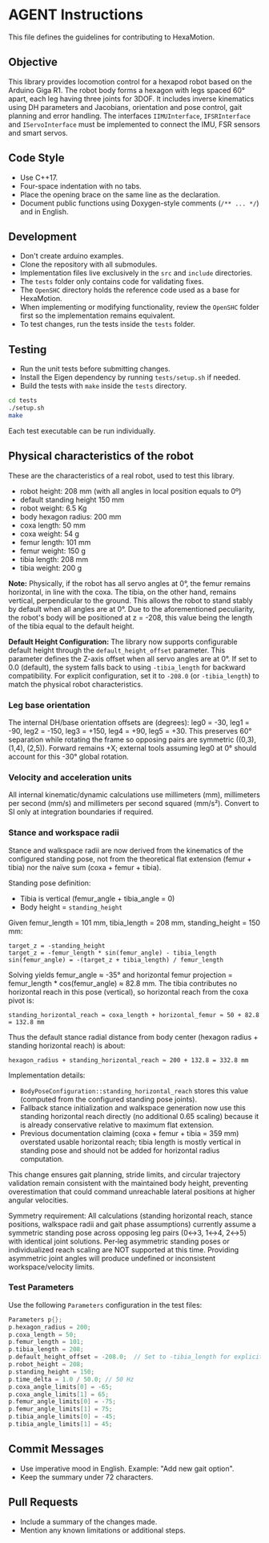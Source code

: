# AGENT Instructions

This file defines the guidelines for contributing to HexaMotion.

## Objective

This library provides locomotion control for a hexapod robot based on the Arduino Giga R1. The robot body forms a hexagon with legs spaced 60° apart, each leg having three joints for 3DOF. It includes inverse kinematics using DH parameters and Jacobians, orientation and pose control, gait planning and error handling. The interfaces `IIMUInterface`, `IFSRInterface` and `IServoInterface` must be implemented to connect the IMU, FSR sensors and smart servos.

## Code Style

-   Use C++17.
-   Four-space indentation with no tabs.
-   Place the opening brace on the same line as the declaration.
-   Document public functions using Doxygen-style comments (`/** ... */`) and in English.

## Development

-   Don't create arduino examples.
-   Clone the repository with all submodules.
-   Implementation files live exclusively in the `src` and `include` directories.
-   The `tests` folder only contains code for validating fixes.
-   The `OpenSHC` directory holds the reference code used as a base for HexaMotion.
-   When implementing or modifying functionality, review the `OpenSHC` folder first so the implementation remains equivalent.
-   To test changes, run the tests inside the `tests` folder.

## Testing

-   Run the unit tests before submitting changes.
-   Install the Eigen dependency by running `tests/setup.sh` if needed.
-   Build the tests with `make` inside the `tests` directory.

```bash
cd tests
./setup.sh
make
```

Each test executable can be run individually.

## Physical characteristics of the robot

These are the characteristics of a real robot, used to test this library.

-   robot height: 208 mm (with all angles in local position equals to 0º)
-   default standing height 150 mm
-   robot weight: 6.5 Kg
-   body hexagon radius: 200 mm
-   coxa length: 50 mm
-   coxa weight: 54 g
-   femur length: 101 mm
-   femur weight: 150 g
-   tibia length: 208 mm
-   tibia weight: 200 g

**Note:** Physically, if the robot has all servo angles at 0°, the femur remains horizontal, in line with the coxa. The tibia, on the other hand, remains vertical, perpendicular to the ground. This allows the robot to stand stably by default when all angles are at 0°. Due to the aforementioned peculiarity, the robot's body will be positioned at z = -208, this value being the length of the tibia equal to the default height.

**Default Height Configuration:** The library now supports configurable default height through the `default_height_offset` parameter. This parameter defines the Z-axis offset when all servo angles are at 0°. If set to 0.0 (default), the system falls back to using `-tibia_length` for backward compatibility. For explicit configuration, set it to `-208.0` (or `-tibia_length`) to match the physical robot characteristics.

### Leg base orientation

The internal DH/base orientation offsets are (degrees): leg0 = -30, leg1 = -90, leg2 = -150, leg3 = +150, leg4 = +90, leg5 = +30. This preserves 60° separation while rotating the frame so opposing pairs are symmetric ((0,3), (1,4), (2,5)). Forward remains +X; external tools assuming leg0 at 0° should account for this -30° global rotation.

### Velocity and acceleration units

All internal kinematic/dynamic calculations use millimeters (mm), millimeters per second (mm/s) and millimeters per second squared (mm/s²). Convert to SI only at integration boundaries if required.

### Stance and workspace radii

Stance and walkspace radii are now derived from the kinematics of the configured standing pose, not from the theoretical flat extension (femur + tibia) nor the naïve sum (coxa + femur + tibia).

Standing pose definition:

-   Tibia is vertical (femur_angle + tibia_angle = 0)
-   Body height = `standing_height`

Given femur_length = 101 mm, tibia_length = 208 mm, standing_height = 150 mm:

```
target_z = -standing_height
target_z = -femur_length * sin(femur_angle) - tibia_length
sin(femur_angle) = -(target_z + tibia_length) / femur_length
```

Solving yields femur_angle ≈ -35° and horizontal femur projection = femur_length \* cos(femur_angle) ≈ 82.8 mm.
The tibia contributes no horizontal reach in this pose (vertical), so horizontal reach from the coxa pivot is:

```
standing_horizontal_reach = coxa_length + horizontal_femur ≈ 50 + 82.8 = 132.8 mm
```

Thus the default stance radial distance from body center (hexagon radius + standing horizontal reach) is about:

```
hexagon_radius + standing_horizontal_reach ≈ 200 + 132.8 = 332.8 mm
```

Implementation details:

-   `BodyPoseConfiguration::standing_horizontal_reach` stores this value (computed from the configured standing pose joints).
-   Fallback stance initialization and walkspace generation now use this standing horizontal reach directly (no additional 0.65 scaling) because it is already conservative relative to maximum flat extension.
-   Previous documentation claiming (coxa + femur + tibia = 359 mm) overstated usable horizontal reach; tibia length is mostly vertical in standing pose and should not be added for horizontal radius computation.

This change ensures gait planning, stride limits, and circular trajectory validation remain consistent with the maintained body height, preventing overestimation that could command unreachable lateral positions at higher angular velocities.

Symmetry requirement:
All calculations (standing horizontal reach, stance positions, walkspace radii and gait phase assumptions) currently assume a symmetric standing pose across opposing leg pairs (0↔3, 1↔4, 2↔5) with identical joint solutions. Per‑leg asymmetric standing poses or individualized reach scaling are NOT supported at this time. Providing asymmetric joint angles will produce undefined or inconsistent workspace/velocity limits.

### Test Parameters

Use the following `Parameters` configuration in the test files:

```cpp
Parameters p{};
p.hexagon_radius = 200;
p.coxa_length = 50;
p.femur_length = 101;
p.tibia_length = 208;
p.default_height_offset = -208.0;  // Set to -tibia_length for explicit configuration
p.robot_height = 208;
p.standing_height = 150;
p.time_delta = 1.0 / 50.0; // 50 Hz
p.coxa_angle_limits[0] = -65;
p.coxa_angle_limits[1] = 65;
p.femur_angle_limits[0] = -75;
p.femur_angle_limits[1] = 75;
p.tibia_angle_limits[0] = -45;
p.tibia_angle_limits[1] = 45;
```

## Commit Messages

-   Use imperative mood in English. Example: "Add new gait option".
-   Keep the summary under 72 characters.

## Pull Requests

-   Include a summary of the changes made.
-   Mention any known limitations or additional steps.
